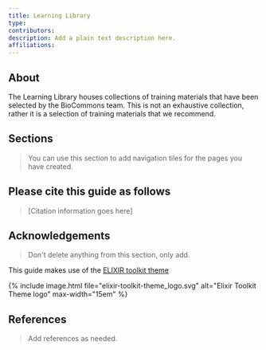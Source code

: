 ```yaml
---
title: Learning Library
type: 
contributors: 
description: Add a plain text description here.
affiliations: 
---
```



## About 

The Learning Library houses collections of training materials that have been selected by the BioCommons team. This is not an exhaustive collection, rather it is a selection of training materials that we recommend.


## Sections

> You can use this section to add navigation tiles for the pages you have created.


## Please cite this guide as follows

> [Citation information goes here]


## Acknowledgements

> Don't delete anything from this section, only add.

This guide makes use of the [ELIXIR toolkit theme](https://github.com/ELIXIR-Belgium/elixir-toolkit-theme)

{% include image.html file="elixir-toolkit-theme_logo.svg" alt="Elixir Toolkit Theme logo" max-width="15em" %}

## References

> Add references as needed.
 
